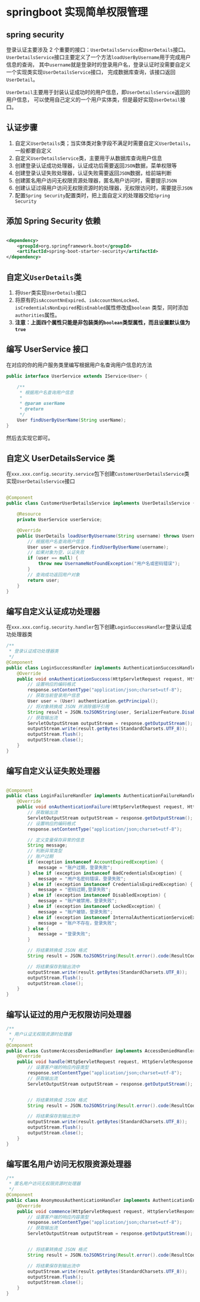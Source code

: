# springboot 实现简单权限管理

## spring security

登录认证主要涉及 2 个重要的接口：`UserDetailsService`和`UserDetails`接口。
`UserDetailsService`接口主要定义了一个方法`loadUserByUsername`用于完成用户信息的查询，
其中`username`就是登录时的登录用户名，登录认证时没需要自定义一个实现类实现`UserDetailsService`接口，
完成数据库查询，该接口返回`UserDetail`。

`UserDetail`主要用于封装认证成功时的用户信息，即`UserDetailsService`返回的用户信息，
可以使用自己定义的一个用户实体类，但是最好实现`UserDetail`接口。

## 认证步骤

1. 自定义`UserDetails`类；当实体类对象字段不满足时需要自定义`UserDetails`，一般都要自定义
2. 自定义`UserDetailsService`类，主要用于从数据库查询用户信息
3. 创建登录认证成功处理器，认证成功后需要返回`JSON`数据，菜单权限等
4. 创建登录认证失败处理器，认证失败需要返回`JSON`数据，给前端判断
5. 创建匿名用户访问无权限资源处理器，匿名用户访问时，需要提示`JSON`
6. 创建认证过得用户访问无权限资源时的处理器，无权限访问时，需要提示`JSON`
7. 配置`Spring Security`配置类时，把上面自定义的处理器交给`Spring Security`

## 添加 Spring Security 依赖

```xml

<dependency>
    <groupId>org.springframework.boot</groupId>
    <artifactId>spring-boot-starter-security</artifactId>
</dependency>
```

## 自定义`UserDetails`类

1. 将`User`类实现`UserDetails`接口
2. 将原有的`isAccountNnExpired`、`isAccountNonLocked`、`isCredentialsNonExpired`和`isEnabled`属性修改成`boolean`
   类型，同时添加`authorities`属性。
3. **注意：上面四个属性只能是非包装类的`boolean`类型属性，而且设置默认值为`true`**

## 编写 UserService 接口

在对应的你的用户服务类里编写根据用户名查询用户信息的方法

```java
public interface UserService extends IService<User> {

    /**
     * 根据用户名查询用户信息
     *
     * @param userName
     * @return
     */
    User findUserByUserName(String userName);
}
```

然后去实现它即可。

## 自定义 UserDetailsService 类

在`xxx.xxx.config.security.service`包下创建`CustomerUserDetailsService`类实现`UserDetailsService`接口

```java

@Component
public class CustomerUserDetailsService implements UserDetailsService {

    @Resource
    private UserService userService;

    @Override
    public UserDetails loadUserByUsername(String username) throws UsernameNotFoundException {
        // 根据用户名查询用户信息
        User user = userService.findUserByUserName(username);
        // 如果对象为空，认证失败
        if (user == null) {
            throw new UsernameNotFoundException("用户名或密码错误");
        }
        // 查询成功返回用户对象
        return user;
    }
}

```

## 编写自定义认证成功处理器

在`xxx.xxx.config.security.handler`包下创建`LoginSuccessHandler`登录认证成功处理器类

```java
/**
 * 登录认证成功处理器类
 */
@Component
public class LoginSuccessHandler implements AuthenticationSuccessHandler {
    @Override
    public void onAuthenticationSuccess(HttpServletRequest request, HttpServletResponse response, Authentication authentication) throws IOException, ServletException {
        // 设置响应的编码格式
        response.setContentType("application/json;charset=utf-8");
        // 获取当前登录用户信息
        User user = (User) authentication.getPrincipal();
        // 将对象转换成 JSON 并消除循环引用
        String result = JSON.toJSONString(user, SerializerFeature.DisableCircularReferenceDetect);
        // 获取输出流
        ServletOutputStream outputStream = response.getOutputStream();
        outputStream.write(result.getBytes(StandardCharsets.UTF_8));
        outputStream.flush();
        outputStream.close();
    }
}

```

## 编写自定义认证失败处理器

```java

@Component
public class LoginFailureHandler implements AuthenticationFailureHandler {
    @Override
    public void onAuthenticationFailure(HttpServletRequest request, HttpServletResponse response, AuthenticationException exception) throws IOException, ServletException {
        // 获取输出流
        ServletOutputStream outputStream = response.getOutputStream();
        // 设置响应的编码格式
        response.setContentType("application/json;charset=utf-8");

        // 定义变量保存异常的信息
        String message;
        // 判断异常类型
        // 账户过期
        if (exception instanceof AccountExpiredException) {
            message = "账户过期，登录失败";
        } else if (exception instanceof BadCredentialsException) {
            message = "用户名密码错误，登录失败";
        } else if (exception instanceof CredentialsExpiredException) {
            message = "密码过期,登录失败";
        } else if (exception instanceof DisabledException) {
            message = "账户被禁用，登录失败";
        } else if (exception instanceof LockedException) {
            message = "账户被锁，登录失败";
        } else if (exception instanceof InternalAuthenticationServiceException) {
            message = "账户不存在，登录失败";
        } else {
            message = "登录失败";
        }

        // 将结果转换成 JSON 格式
        String result = JSON.toJSONString(Result.error().code(ResultCode.ERROR).message(message));

        // 将结果保存到输出流中
        outputStream.write(result.getBytes(StandardCharsets.UTF_8));
        outputStream.flush();
        outputStream.close();
    }
}
```

## 编写认证过的用户无权限访问处理器

```java
/**
 * 用户认证无权限资源时处理器
 */
@Component
public class CustomerAccessDeniedHandler implements AccessDeniedHandler {
    @Override
    public void handle(HttpServletRequest request, HttpServletResponse response, AccessDeniedException accessDeniedException) throws IOException, ServletException {
        // 设置客户端的响应内容类型
        response.setContentType("application/json;charset=utf-8");
        // 获取输出流
        ServletOutputStream outputStream = response.getOutputStream();


        // 将结果转换成 JSON 格式
        String result = JSON.toJSONString(Result.error().code(ResultCode.NO_AUTH).message("无权限访问，请联系管理员"), SerializerFeature.DisableCircularReferenceDetect);

        // 将结果保存到输出流中
        outputStream.write(result.getBytes(StandardCharsets.UTF_8));
        outputStream.flush();
        outputStream.close();
    }
}
```

## 编写匿名用户访问无权限资源处理器

```java
/**
 * 匿名用户访问无权限资源时处理器
 */
@Component
public class AnonymousAuthenticationHandler implements AuthenticationEntryPoint {
    @Override
    public void commence(HttpServletRequest request, HttpServletResponse response, AuthenticationException authException) throws IOException, ServletException {
        // 设置客户端的响应内容类型
        response.setContentType("application/json;charset=utf-8");
        // 获取输出流
        ServletOutputStream outputStream = response.getOutputStream();


        // 将结果转换成 JSON 格式
        String result = JSON.toJSONString(Result.error().code(ResultCode.NO_LOGIN).message("匿名用户无权限访问"), SerializerFeature.DisableCircularReferenceDetect);

        // 将结果保存到输出流中
        outputStream.write(result.getBytes(StandardCharsets.UTF_8));
        outputStream.flush();
        outputStream.close();
    }
}
```
